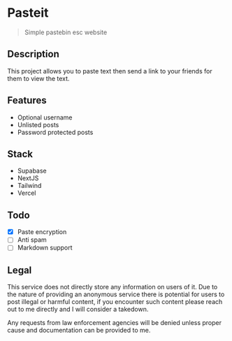 # Pasteit
> Simple pastebin esc website

## Description
This project allows you to paste text then send a link to your friends for them 
to view the text.

## Features
- Optional username
- Unlisted posts
- Password protected posts

## Stack
- Supabase
- NextJS
- Tailwind
- Vercel

## Todo
- [X] Paste encryption
- [ ] Anti spam
- [ ] Markdown support

## Legal
This service does not directly store any information on users of it. Due to the
nature of providing an anonymous service there is potential for users to post
illegal or harmful content, if you encounter such content please reach out to me
directly and I will consider a takedown.

Any requests from law enforcement agencies will be denied unless proper cause 
and documentation can be provided to me.